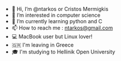 - 👋 Hi, I’m @ntarkos or Cristos Mermigkis 
- 👀 I’m interested in computer science 
- 🌱 I’m currently learning python and C
- 📫 How to reach me : ntarkos@gmail.com
- 💻 MacBook user but Linux lover!
- 🇬🇷 I'm leaving in Greece 
- 🎓 I'm studying to Hellinik Open University 


<!---
ntarkos/ntarkos is a ✨ special ✨ repository because its `README.md` (this file) appears on your GitHub profile.
You can click the Preview link to take a look at your changes.
--->

